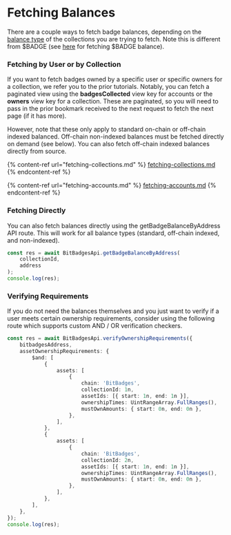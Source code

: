 # Fetching Balances

There are a couple ways to fetch badge balances, depending on the [balance type](../../core-concepts/balances-transfers/balance-types.md) of the collections you are trying to fetch. Note this is different from $BADGE (see [here](fetching-balances.md) for fetching $BADGE balance).

### Fetching by User or by Collection

If you want to fetch badges owned by a specific user or specific owners for a collection, we refer you to the prior tutorials. Notably, you can fetch a paginated view using the **badgesCollected** view key for accounts or the **owners** view key for a collection. These are paginated, so you will need to pass in the prior bookmark received to the next request to fetch the next page (if it has more).

However, note that these only apply to standard on-chain or off-chain indexed balanced. Off-chain non-indexed balances must be fetched directly on demand (see below). You can also fetch off-chain indexed balances directly from source.

{% content-ref url="fetching-collections.md" %}
[fetching-collections.md](fetching-collections.md)
{% endcontent-ref %}

{% content-ref url="fetching-accounts.md" %}
[fetching-accounts.md](fetching-accounts.md)
{% endcontent-ref %}

### Fetching Directly

You can also fetch balances directly using the getBadgeBalanceByAddress API route. This will work for all balance types (standard, off-chain indexed, and non-indexed).

```typescript
const res = await BitBadgesApi.getBadgeBalanceByAddress(
    collectionId,
    address
);
console.log(res);
```

### Verifying Requirements

If you do not need the balances themselves and you just want to verify if a user meets certain ownership requirements, consider using the following route which supports custom AND / OR verification checkers.

```typescript
const res = await BitBadgesApi.verifyOwnershipRequirements({
    bitbadgesAddress,
    assetOwnershipRequirements: {
        $and: [
            {
                assets: [
                    {
                        chain: 'BitBadges',
                        collectionId: 1n,
                        assetIds: [{ start: 1n, end: 1n }],
                        ownershipTimes: UintRangeArray.FullRanges(),
                        mustOwnAmounts: { start: 0n, end: 0n },
                    },
                ],
            },
            {
                assets: [
                    {
                        chain: 'BitBadges',
                        collectionId: 2n,
                        assetIds: [{ start: 1n, end: 1n }],
                        ownershipTimes: UintRangeArray.FullRanges(),
                        mustOwnAmounts: { start: 0n, end: 0n },
                    },
                ],
            },
        ],
    },
});
console.log(res);
```
